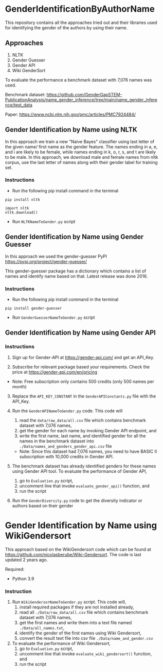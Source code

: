 # GenderIdentificationByAuthorName
This repository contains all the approaches tried out and their libraries used for identifying the gender of the authors by using their name. 

## Approaches
1. NLTK
2. Gender Guesser
3. Gender API
4. Wiki GenderSort

To evaluate the performance a benchmark dataset with 7,076 names was used. 

Benchmark dataset: https://github.com/GenderGapSTEM-PublicationAnalysis/name_gender_inference/tree/main/name_gender_inference/test_data

Paper: https://www.ncbi.nlm.nih.gov/pmc/articles/PMC7924484/

## Gender Identification by Name using NLTK

In this approach we train a new "Naive Bayes" classifier using last letter of the given name/ first name as the gender feature. The names ending in a, e, and i are likely to be female, while names ending in k, o, r, s, and t are likely to be male. In this approach, we download male and female names from nltk corpus, use the last letter of names along with their gender label for training set.


### Instructions
* Run the following pip install command in the terminal
```commandline
pip install nltk
```

```commandline
import nltk
nltk.download()
```

* Run `NLTKNameToGender.py` script

## Gender Identification by Name using Gender Guesser

In this approach we used the gender-guesser PyPI https://pypi.org/project/gender-guesser/

This gender-guesser package has a dictionary which contains a list of names and identify name based on that.
Latest release was done 2016.


### Instructions
* Run the following pip install command in the terminal
```commandline
pip install gender-guesser
```
* Run `GenderGuesserNameToGender.py` script

## Gender Identification by Name using Gender API

### Instructions
1. Sign up for Gender-API at https://gender-api.com/ and get an API_Key.


3. Subscribe for relevant package based your requirements. Check the price at https://gender-api.com/en/pricing
* Note: Free subscription only contains 500 credits (only 500 names per month)
3. Replace the `API_KEY_CONSTANT` in the `GenderAPIConstants.py` file with the API_Key.


4. Run the `GenderAPINameToGender.py` code. This code will
   1. read the `data/raw_data/all.csv` file which contains benchmark dataset with 7,076 names, 
   2. get the gender for each name by invoking Gender API endpoint, and
   3. write the first name, last name, and identified gender for all the names in the benchmark dataset into `./Data/names_and_genders_gender_api.csv` file
   
    * Note: Since this dataset had 7,076 names, you need to have BASIC II subscription with 10,000 credits in Gender API.

5. The benchmark dataset has already identified genders for these names using Gender API tool. To evaluate the performance of Gender API, 
   1. go to `Evaluation.py` script,
   2. uncomment line that invoke `evaluate_gender_api()` function, and
   3. run the script

6. Run the `GenderDiversity.py` code to get the diversity indicator or authors based on their gender

# Gender Identification by Name using WikiGendersort

This approach based on the WikiGendersort code which can be found at 
https://github.com/nicolasberube/Wiki-Gendersort. The code is last updated 2 years ago.

Required:
* Python 3.9

### Instruction

1. Run `WikiGendersorNameToGender.py` script. This code will,
   1. install required packages if they are not installed already,
   2. read all `./Data/raw_data/all.csv` file which contains benchmark dataset with 7,076 names,
   3. get the first names and write them into a text file named `./Data/all_names.txt`,
   4. identify the gender of the first names using Wiki Gendersort,
   5. convert the result text file into csv file `./Data/name_and_gender.csv`
2. To evaluate the performance of Wiki Gendersort, 
   1. go to `Evaluation.py` script,
   2. uncomment line that invoke `evaluate_wiki_gendersort()` function, and
   3. run the script
